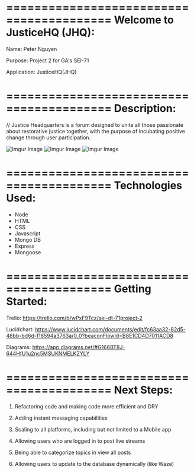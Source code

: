=========================================
Welcome to JusticeHQ (JHQ):
=========================================

Name: Peter Nguyen 

Purpose: Project 2 for GA's SEI-71

Application: JusticeHQ(JHQ)

=========================================
Description:
=========================================

// Justice Headquarters is a forum designed to unite all those passionate about restorative justice together, with the purpose of incubating positive change through user participation.

![Imgur Image](https://imgur.com/oV4VUZz.png)
![Imgur Image](https://imgur.com/5qknFKo.png)
![Imgur Image](https://imgur.com/D2DpPlj.png)

=========================================
Technologies Used:
=========================================

- Node
- HTML
- CSS
- Javascript
- Mongo DB
- Express
- Mongoose

=========================================
Getting Started:
=========================================

Trello:
https://trello.com/b/wPxF9Tcz/sei-dt-71project-2

Lucidchart:
https://www.lucidchart.com/documents/edit/fc63aa32-82d5-48bb-bd6d-f18594a3763a/0_0?beaconFlowId=B8E1CD4D7011ACD8

Diagrams:
https://app.diagrams.net/#G166BT8J-644HfU1u2nc5MSUKNMELKZYLY

=========================================
Next Steps:
=========================================

1. Refactoring code and making code more efficient and DRY

2. Adding instant messaging capabilities

3. Scaling to all platforms, including but not limited to a Mobile app

4. Allowing users who are logged in to post live streams

5. Being able to categorize topics in view all posts

6. Allowing users to update to the database dynamically (like Waze)
